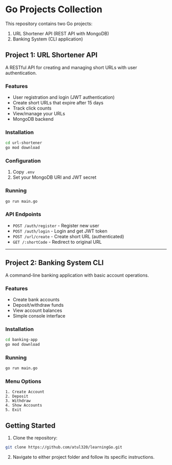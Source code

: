 # Go Projects Collection

This repository contains two Go projects:
1. URL Shortener API (REST API with MongoDB)
2. Banking System (CLI application)

## Project 1: URL Shortener API

A RESTful API for creating and managing short URLs with user authentication.

### Features
- User registration and login (JWT authentication)
- Create short URLs that expire after 15 days
- Track click counts
- View/manage your URLs
- MongoDB backend

### Installation
```bash
cd url-shortener
go mod download
```

### Configuration
1. Copy  `.env`
2. Set your MongoDB URI and JWT secret

### Running
```bash
go run main.go
```

### API Endpoints
- `POST /auth/register` - Register new user
- `POST /auth/login` - Login and get JWT token
- `POST /url/create` - Create short URL (authenticated)
- `GET /:shortCode` - Redirect to original URL

---

## Project 2: Banking System CLI

A command-line banking application with basic account operations.

### Features
- Create bank accounts
- Deposit/withdraw funds
- View account balances
- Simple console interface

### Installation
```bash
cd banking-app
go mod download
```

### Running
```bash
go run main.go
```

### Menu Options
```
1. Create Account
2. Deposit 
3. Withdraw
4. Show Accounts
5. Exit
```

## Getting Started

1. Clone the repository:
```bash
git clone https://github.com/atul320/learningGo.git
```

2. Navigate to either project folder and follow its specific instructions.

